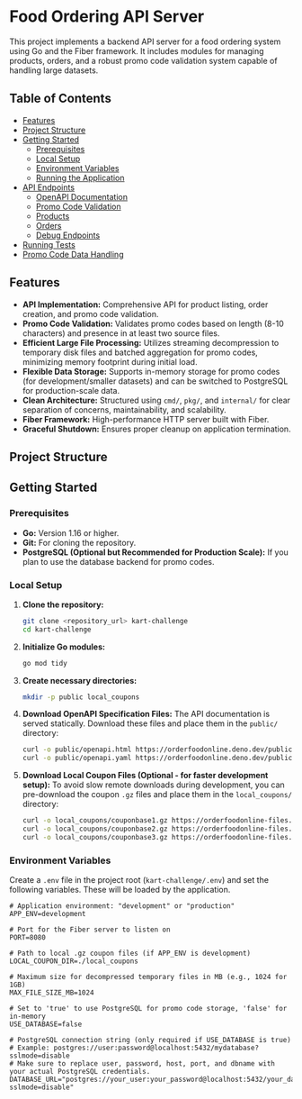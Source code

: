 # Food Ordering API Server

This project implements a backend API server for a food ordering system using Go and the Fiber framework. It includes modules for managing products, orders, and a robust promo code validation system capable of handling large datasets.

## Table of Contents

* [Features](#features)
* [Project Structure](#project-structure)
* [Getting Started](#getting-started)
    * [Prerequisites](#prerequisites)
    * [Local Setup](#local-setup)
    * [Environment Variables](#environment-variables)
    * [Running the Application](#running-the-application)
* [API Endpoints](#api-endpoints)
    * [OpenAPI Documentation](#openapi-documentation)
    * [Promo Code Validation](#promo-code-validation)
    * [Products](#products)
    * [Orders](#orders)
    * [Debug Endpoints](#debug-endpoints)
* [Running Tests](#running-tests)
* [Promo Code Data Handling](#promo-code-data-handling)

## Features

* **API Implementation:** Comprehensive API for product listing, order creation, and promo code validation.
* **Promo Code Validation:** Validates promo codes based on length (8-10 characters) and presence in at least two source files.
* **Efficient Large File Processing:** Utilizes streaming decompression to temporary disk files and batched aggregation for promo codes, minimizing memory footprint during initial load.
* **Flexible Data Storage:** Supports in-memory storage for promo codes (for development/smaller datasets) and can be switched to PostgreSQL for production-scale data.
* **Clean Architecture:** Structured using `cmd/`, `pkg/`, and `internal/` for clear separation of concerns, maintainability, and scalability.
* **Fiber Framework:** High-performance HTTP server built with Fiber.
* **Graceful Shutdown:** Ensures proper cleanup on application termination.

## Project Structure

## Getting Started

### Prerequisites

* **Go:** Version 1.16 or higher.
* **Git:** For cloning the repository.
* **PostgreSQL (Optional but Recommended for Production Scale):** If you plan to use the database backend for promo codes.

### Local Setup

1.  **Clone the repository:**
    ```bash
    git clone <repository_url> kart-challenge
    cd kart-challenge
    ```
2.  **Initialize Go modules:**
    ```bash
    go mod tidy
    ```
3.  **Create necessary directories:**
    ```bash
    mkdir -p public local_coupons
    ```
4.  **Download OpenAPI Specification Files:**
    The API documentation is served statically. Download these files and place them in the `public/` directory:
    ```bash
    curl -o public/openapi.html https://orderfoodonline.deno.dev/public/openapi.html
    curl -o public/openapi.yaml https://orderfoodonline.deno.dev/public/openapi.yaml
    ```
5.  **Download Local Coupon Files (Optional - for faster development setup):**
    To avoid slow remote downloads during development, you can pre-download the coupon `.gz` files and place them in the `local_coupons/` directory:
    ```bash
    curl -o local_coupons/couponbase1.gz https://orderfoodonline-files.s3.ap-southeast-2.amazonaws.com/couponbase1.gz
    curl -o local_coupons/couponbase2.gz https://orderfoodonline-files.s3.ap-southeast-2.amazonaws.com/couponbase2.gz
    curl -o local_coupons/couponbase3.gz https://orderfoodonline-files.s3.ap-southeast-2.amazonaws.com/couponbase3.gz
    ```

### Environment Variables

Create a `.env` file in the project root (`kart-challenge/.env`) and set the following variables. These will be loaded by the application.

```env
# Application environment: "development" or "production"
APP_ENV=development

# Port for the Fiber server to listen on
PORT=8080

# Path to local .gz coupon files (if APP_ENV is development)
LOCAL_COUPON_DIR=./local_coupons

# Maximum size for decompressed temporary files in MB (e.g., 1024 for 1GB)
MAX_FILE_SIZE_MB=1024

# Set to 'true' to use PostgreSQL for promo code storage, 'false' for in-memory
USE_DATABASE=false

# PostgreSQL connection string (only required if USE_DATABASE is true)
# Example: postgres://user:password@localhost:5432/mydatabase?sslmode=disable
# Make sure to replace user, password, host, port, and dbname with your actual PostgreSQL credentials.
DATABASE_URL="postgres://your_user:your_password@localhost:5432/your_database_name?sslmode=disable"